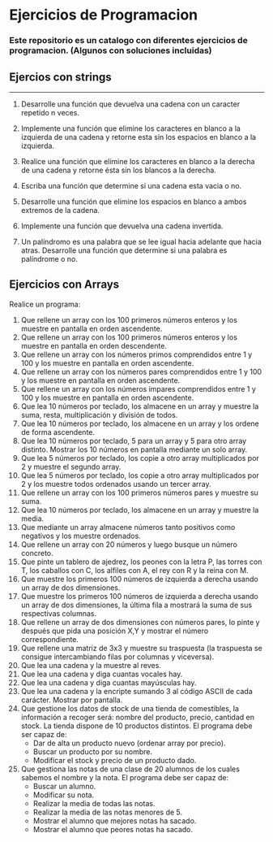 # Ejercicios de Programacion

### Este repositorio es un catalogo con diferentes ejercicios de programacion. (Algunos con soluciones incluidas)

## Ejercios con strings
---
1. Desarrolle una función que devuelva una cadena con un caracter repetido n veces.

2. Implemente una función que elimine los caracteres en blanco a la izquierda de una cadena y retorne esta sin los espacios en blanco a la izquierda.

3. Realice una función que elimine los caracteres en blanco a la derecha de una cadena y retorne ésta sin los blancos a la derecha.

4. Escriba una función que determine si una cadena esta vacia o no.

5. Desarrolle una función que elimine los espacios en blanco a ambos extremos de la cadena.

6. Implemente una función que devuelva una cadena invertida.

7. Un palíndromo es una palabra que se lee igual hacia adelante que hacia atras. Desarrolle una función que determine si una palabra es palíndrome o no.

## Ejercicios con Arrays
Realice un programa:

1. Que rellene un array con los 100 primeros números enteros y los muestre en pantalla en orden ascendente.
2. Que rellene un array con los 100 primeros números enteros y los muestre en pantalla en orden descendente.
3. Que rellene un array con los números primos comprendidos entre 1 y 100 y los muestre en pantalla en orden ascendente.
4. Que rellene un array con los números pares comprendidos entre 1 y 100 y los muestre en pantalla en orden ascendente.
5. Que rellene un array con los números impares comprendidos entre 1 y 100 y los muestre en pantalla en orden ascendente.
6. Que lea 10 números por teclado, los almacene en un array y muestre la suma, resta, multiplicación y división de todos.
7. Que lea 10 números por teclado, los almacene en un array y los ordene de forma ascendente.
8. Que lea 10 números por teclado, 5 para un array y 5 para otro array distinto. Mostrar los 10 números en pantalla mediante un solo array.
9. Que lea 5 números por teclado, los copie a otro array multiplicados por 2 y muestre el segundo array.
10. Que lea 5 números por teclado, los copie a otro array multiplicados por 2 y los muestre todos ordenados usando un tercer array.
11. Que rellene un array con los 100 primeros números pares y muestre su suma.
12. Que lea 10 números por teclado, los almacene en un array y muestre la media.
13. Que mediante un array almacene números tanto positivos como negativos y los muestre ordenados.
14. Que rellene un array con 20 números y luego busque un número concreto.
15. Que pinte un tablero de ajedrez, los peones con la letra P, las torres con T, los caballos con C, los alfiles con A, el rey con R y la reina con M.
16. Que muestre los primeros 100 números de izquierda a derecha usando un array de dos dimensiones.
17. Que muestre los primeros 100 números de izquierda a derecha usando un array de dos dimensiones, la última fila a mostrará la suma de sus respectivas columnas.
18. Que rellene un array de dos dimensiones con números pares, lo pinte y después que pida una posición X,Y y mostrar el número correspondiente.
19. Que rellene una matriz de 3x3 y muestre su traspuesta (la traspuesta se consigue intercambiando filas por columnas y viceversa).
20. Que lea una cadena y la muestre al reves.
21. Que lea una cadena y diga cuantas vocales hay.
22. Que lea una cadena y diga cuantas mayúsculas hay.
23. Que lea una cadena y la encripte sumando 3 al código ASCII de cada carácter. Mostrar por pantalla.
24. Que gestione los datos de stock de una tienda de comestibles, la información a recoger será: nombre del producto, precio, cantidad en stock. La tienda dispone de 10 productos distintos. El programa debe ser capaz de:
	+ Dar de alta un producto nuevo (ordenar array por precio).
	+ Buscar un producto por su nombre.
	+ Modificar el stock y precio de un producto dado.
28. Que gestiona las notas de una clase de 20 alumnos de los cuales sabemos el nombre y la nota. El programa debe ser capaz de:
	+ Buscar un alumno.
	+ Modificar su nota.
	+ Realizar la media de todas las notas.
	+ Realizar la media de las notas menores de 5.
	+ Mostrar el alumno que mejores notas ha sacado.
	+ Mostrar el alumno que peores notas ha sacado.
